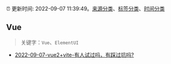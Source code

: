 :alarm_clock: 更新时间: 2022-09-07 11:39:49。[来源分类](../README.md)、[标签分类](../TAGS.md)、[时间分类](../TIMELINE.md)

## Vue


> 关键字：`Vue`、`ElementUI`



- [2022-09-07-vue2+vite-有人试过吗，有踩过坑吗?](https://www.v2ex.com/t/878413) 